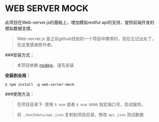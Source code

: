 ﻿# WEB SERVER MOCK
 
此项目在Web-server.js的基础上，增加模拟restful api的支持，提供前端开发的模拟数据支撑。

>Web-server.js 是之前github找到的一个项目中携带的，现在忘记出处了，在这里感谢原作者。

###安装方式：

>本项目依赖 [nodejs](http://nodejs.org/)，请先安装 

**安装到全局：**

`$ npm install -g web-server-mock`


###使用方法：

>在项目目录下:
使用 `$ wsm` 或者 `$ wsm 8000` 指定端口号，启动服务。

>将 `./mockdata/api.json` 复制到项目目录，修改 `api.json` 测试数据

